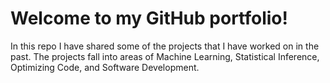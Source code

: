 # Welcome to my GitHub portfolio!

In this repo I have shared some of the projects that I have worked on in the past. The projects fall into areas of Machine Learning, Statistical Inference, Optimizing Code, and Software Development.